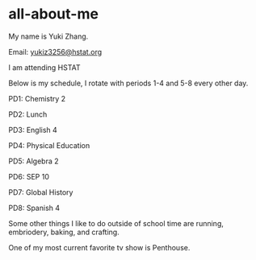 # all-about-me
My name is Yuki Zhang.

Email: yukiz3256@hstat.org

I am attending HSTAT

Below is my schedule, I rotate with periods 1-4 and 5-8 every other day.

PD1: Chemistry 2

PD2: Lunch 

PD3: English 4

PD4: Physical Education

PD5: Algebra 2 

PD6: SEP 10

PD7: Global History

PD8: Spanish 4 

Some other things I like to do outside of school time are running, embriodery, baking, and crafting.

One of my most current favorite tv show is Penthouse. 